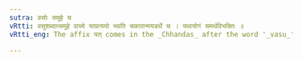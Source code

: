 ```yaml
---
sutra: वसोः समूहे च
vRtti: वसुशब्दात्समूहे वाच्ये यत्प्रत्ययो भवति चकारान्मयडर्थे च । यथायोगं समर्थविभक्तिः ॥
vRtti_eng: The affix यत् comes in the _Chhandas_ after the word '_vasu_', when a collection is meant, as well as with the force of _mayat_.

---
```

